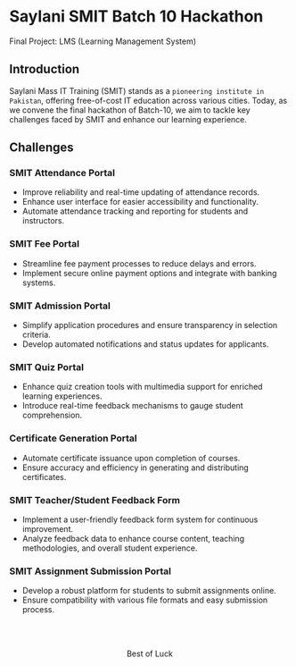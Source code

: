 # Saylani SMIT Batch 10 Hackathon

Final Project: LMS (Learning Management System)

## Introduction

Saylani Mass IT Training (SMIT) stands as a `pioneering institute in Pakistan`, offering free-of-cost IT
education across various cities. Today, as we convene the final hackathon of Batch-10, we aim to tackle
key challenges faced by SMIT and enhance our learning experience.

## Challenges

### SMIT Attendance Portal

- Improve reliability and real-time updating of attendance records.
- Enhance user interface for easier accessibility and functionality.
- Automate attendance tracking and reporting for students and instructors.

### SMIT Fee Portal

- Streamline fee payment processes to reduce delays and errors.
- Implement secure online payment options and integrate with banking systems.

### SMIT Admission Portal

- Simplify application procedures and ensure transparency in selection criteria.
- Develop automated notifications and status updates for applicants.

### SMIT Quiz Portal

- Enhance quiz creation tools with multimedia support for enriched learning experiences.
- Introduce real-time feedback mechanisms to gauge student comprehension.

### Certificate Generation Portal

- Automate certificate issuance upon completion of courses.
- Ensure accuracy and efficiency in generating and distributing certificates.

### SMIT Teacher/Student Feedback Form

- Implement a user-friendly feedback form system for continuous improvement.
- Analyze feedback data to enhance course content, teaching methodologies, and overall student experience.

### SMIT Assignment Submission Portal

- Develop a robust platform for students to submit assignments online.
- Ensure compatibility with various file formats and easy submission process.

<br>
<br>
<p align='center'>Best of Luck</p>
